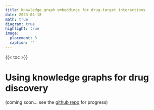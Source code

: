 ```yaml
---
title: Knowledge graph embeddings for drug-target interactions
date: 2023-04-18
math: true
diagram: true
highlight: true
image:
  placement: 3
  caption: ''
---
```



{{< toc >}} 

# Using knowledge graphs for drug discovery
(coming soon... see the [github repo](https://github.com/mylonasc/drug-discovery-gnns/) for progress)

